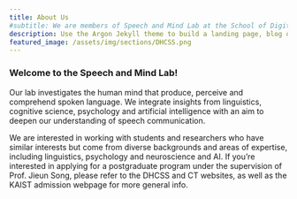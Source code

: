 ```yaml
---
title: About Us
#subtitle: We are members of Speech and Mind Lab at the School of Digital Humanities and Computational Social Sciences and the Graduate School of Culture Technology, KAIST.
description: Use the Argon Jekyll theme to build a landing page, blog or complete website.
featured_image: /assets/img/sections/DHCSS.png
---
```


### Welcome to the Speech and Mind Lab!

Our lab investigates the human mind that produce, perceive and comprehend spoken language. We integrate insights from linguistics, cognitive science, psychology and artificial intelligence with an aim to deepen our understanding of speech communication.

We are interested in working with students and researchers who have similar interests but come from diverse backgrounds and areas of expertise, including linguistics, psychology and neuroscience and AI. If you’re interested in applying for a postgraduate program under the supervision of Prof. Jieun Song, please refer to the DHCSS and CT websites, as well as the KAIST admission webpage for more general info.